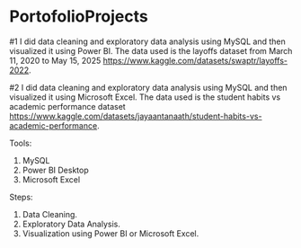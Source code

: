 # PortofolioProjects
#1 I did data cleaning and exploratory data analysis using MySQL and then visualized it using Power BI. The data used is the layoffs dataset from March 11, 2020 to May 15, 2025 https://www.kaggle.com/datasets/swaptr/layoffs-2022.

#2 I did data cleaning and exploratory data analysis using MySQL and then visualized it using Microsoft Excel. The data used is the student habits vs academic performance dataset https://www.kaggle.com/datasets/jayaantanaath/student-habits-vs-academic-performance.


Tools:
1. MySQL
2. Power BI Desktop
3. Microsoft Excel

Steps:
1. Data Cleaning.
2. Exploratory Data Analysis.
3. Visualization using Power BI or Microsoft Excel.
